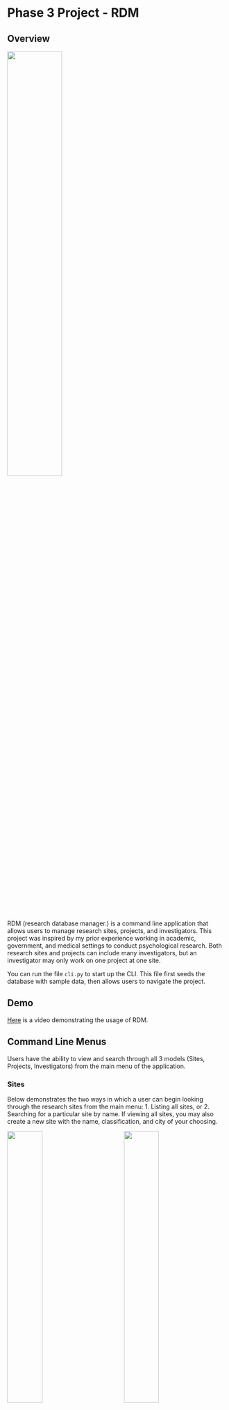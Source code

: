 # Phase 3 Project - RDM

## Overview

<img src="main_menu.png" width="50%" height="auto" />

&nbsp;

RDM (research database manager.) is a command line application that allows users to manage research sites, projects, and investigators. This project was inspired by my prior experience working in academic, government, and medical settings to conduct psychological research. Both research sites and projects can include many investigators, but an investigator may only work on one project at one site.

You can run the file `cli.py` to start up the CLI. This file first seeds the database with sample data, then allows users to navigate the project.

## Demo

[Here](https://www.youtube.com/watch?v=JrtR0XUZG3Y) is a video demonstrating the usage of RDM.

## Command Line Menus

Users have the ability to view and search through all 3 models (Sites, Projects, Investigators) from the main menu of the application.

### Sites

Below demonstrates the two ways in which a user can begin looking through the research sites from the main menu: 1. Listing all sites, or 2. Searching for a particular site by name. If viewing all sites, you may also create a new site with the name, classification, and city of your choosing.

<p>
  <img src="sites_1.png" width='40%'/>
  &nbsp; &nbsp; &nbsp; &nbsp; &nbsp; &nbsp; &nbsp; &nbsp;
  <img src="sites_2.png" width='40%'/> 
</p>

Once on a site, users can view and edit its investigators, delete the site, or view the titles of its associated projects as a bonus. Sites and Projects have a many to many relationship through Investigators. Many projects can be worked on at one site, and many sites can collaborate on one project.

&nbsp;

### Projects

Similar to sites, users can look through projects from the main menu by selecting from all projects or searching by title directly:

<p>
  <img src="projects_1.png" width='40%'/>
  &nbsp; &nbsp; &nbsp; &nbsp; &nbsp; &nbsp; &nbsp; &nbsp;
  <img src="projects_2.png" width='40%'/> 
</p>

Projects have the same menu options as sites where a user can view/edit its investigators, delete projects, or view the names of its sites. If a site or project is deleted, so are its investigators. This is similar to a company or initiative firing its employees before desolving itself.

&nbsp;

### Investigators

Lastly from the main menu, users can view all investigators and select from the list or search by name directly.

<p>
  <img src="investigators_1.png" width='40%'/>
  &nbsp; &nbsp; &nbsp; &nbsp; &nbsp; &nbsp; &nbsp; &nbsp;
  <img src="investigators_2.png" width='40%'/>
</p>

While viewing an investigator, you can delete them or update their site, project, and name. If you were to select an investigator from within a site or project (rather than searching by name or selecting from the full list), you will be navigated to the same investigator page.

|              From a Site              |              From a Project               |
| :-----------------------------------: | :---------------------------------------: |
| ![First Image](site_investigator.png) | ![Second Image](project_investigator.png) |

## Helper Functions

`helpers.py` contains numerous helper functions that support the CLI interactivity. Below is an overview of these functions:

`exit_program()` exits the program when a user selects 0 at any point during the program.

--

`all_sites()` prompts users for choices that trigger other functions involving sites, after all sites are rendered in the terminal.

`all_sites_menu()` displays a menu of options when the user is viewing a list of all sites.

`site_details()` displays the details for a site and prompts the user for follow-up input, passing those values to other functions.

`site_details_menu()` displays a menu of options when the user is viewing one site.

`list_sites(sites)` prints a formatted list of sites provided as a parameter.

`add_site()` prompts the user for site details and creates a new site in the database.

`find_site_by_name()` prompts the user for a name and calls a class method to searh the database for that site.

`site_projects(site)` calls helper functions to display a menu of options and print the projects associated with the given site. Prompts the user for follow-up input.

--

`investigators(site=None, project=None)` prompts users for choices that trigger other functions involving investigators, after all investigators are displayed in the terminal. Investigators are displayed based on whether one is viewing them from within a site, project, or the full investigator list.

`investigators_menu()` displays a menu of options when the user is viewing a list of investigators.

`investigator_details()` displays the details for an investigator and prompts the user for follow-up input, passing those values to other functions.

`investigator_details_menu()` displays a menu of options when the user is viewing one investigator.

`list_investigators(investigators)` prints a formatted list of investigators provided as a parameter.

`add_investigator(site=None, project=None)` prompts the user for investigator details and creates a new investigator in the database. `site` and `project` parameters help determine whether to add the investigator to a given site or project, or whether the user needs to supply both.

`update_investigator(investigator)` prompts the user for new investigator details and persists those changes to the database.

`find_investigator_by_name()` prompts the user for a name and calls a class method to searh the database for that investigator.

--

`all_projects()` prompts users for choices that trigger other functions involving projects, after all projects are displayed in the terminal.

`all_projects_menu()` displays a menu of options when the user is viewing a list of all projects.

`project_details()` displays the details for a project and prompts the user for follow-up input, passing those values to other functions.

`project_details_menu()` displays a menu of options when the user is viewing one project.

`list_projects(projects)` prints a formatted list of projects provided as a parameter.

`add_project()` prompts the user for project details and creates a new project in the database.

`find_project_by_title()` prompts the user for a title and calls a class method to search the database for that project.

`project_sites(project)` calls helper functions to display a menu of options and print a project's sites. Prompts the user for follow-up input.

--

`projects_sites_menu()` displays a menu of options when viewing the Sites/Projects many-to-many relationship (projects associated with a site or sites associated with a project).

## Models

Behind the scenes, this project is using 3 classes/models to manage the functionality of and relationships between sites, investigators, and projects. The models have many of the same methods.

### Site

`sites.py` contains the `Site` class which is responsible for the functionality of all `Site` objects. It includes the properties `name`, `city`, and `classification` which are validated whenever updated. It also includes methods to create and drop the 'sites' table, create a `Site`, update a `Site`, delete a `Site`, get all `Sites`s, find a `Site` by name or id, and display its investigators or projects. It also includes a method to create a `Site` from a row of the database (for use in other methods).

Here is an example of a `Site` printed: "Site 1: James J. Peters VA | Bronx | Government institution"

### Investigator

`investigators.py` contains the `Investigator` class which is responsible for the functionality of all `Investigator` objects. It includes the properties `name`, `site_id`, and `project_id` which are validated whenever updated. It also includes methods to create and drop the 'investigators' table, create an `Investigator`, update an `Investigator`, delete an `Investigator`, get all `Investigator`s, and find an `Investigator` by name or id. It also includes a method to create an `Investigator` from a row of the database (for use in other methods).

Here is an example of an `Investigator` printed: "Investigator 1: Jack Taylor | Site 4 | Project 3"

### Project

`projects.py` contains the `Project` class which is responsible for the functionality of all `Project` objects. It includes the properties `title` and `funding` which are validated whenever updated. It also includes methods to create and drop the 'projects' table, create a `Project`, update a `Project`, delete a `Project`, get all `Project`s, find a `Project` by name or id, and display its investigators or sites. It also includes a method to create a `Project` from a row of the database (for use in other methods).

Here is an example of a `Project` printed: "Project 1: Predicting Depression in Long COVID Patients | $100000 in funding"
